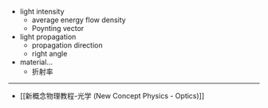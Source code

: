 - light intensity
    - average energy flow density
    - Poynting vector
- light propagation
    - propagation direction
    - right angle
- material...
    - 折射率
- ---
- [[新概念物理教程-光学 (New Concept Physics - Optics)]]
